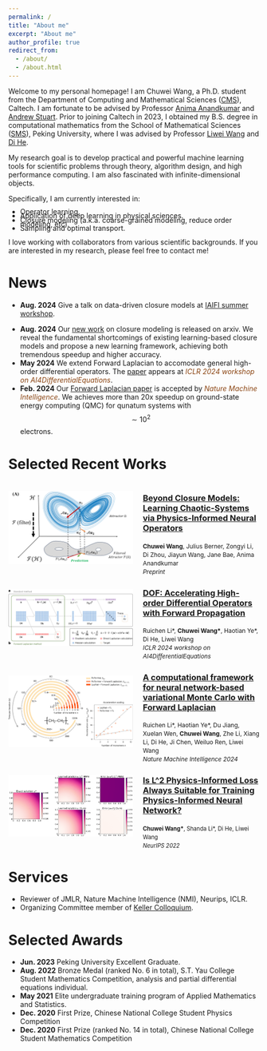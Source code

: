 ```yaml
---
permalink: /
title: "About me"
excerpt: "About me"
author_profile: true
redirect_from: 
  - /about/
  - /about.html
---
```


Welcome to my personal homepage! I am Chuwei Wang, a Ph.D. student from the 
Department of Computing and Mathematical Sciences ([CMS](https://www.cms.caltech.edu/)), Caltech. I am fortunate 
to be advised by Professor [Anima Anandkumar](http://tensorlab.cms.caltech.edu/users/anima/) and 
[Andrew Stuart](http://stuart.caltech.edu/). Prior to joining Caltech in 2023, 
I obtained my B.S. degree in computational mathematics from the School of Mathematical Sciences ([SMS](http://english.math.pku.edu.cn/)), 
Peking University, where I was advised by Professor [Liwei Wang](http://www.liweiwang-pku.com/) and 
[Di He](https://dihe-pku.github.io/).

My research goal is to develop practical and powerful machine learning tools for scientific
problems through theory, algorithm design, and high performance computing. I am also 
fascinated with infinite-dimensional objects.

<p style="margin-bottom: 0;">Specifically, I am currently interested in:</p>
<ul style="line-height: 0.6;">  <!-- modify 1.2 to change linespacing-->
  <li>Operator learning.</li>
  <li>Application of deep learning in physical sciences.</li>
  <li>Closure modeling (a.k.a. coarse-grained modeling, reduce order modeling, etc).</li>
  <li>Sampling and optimal transport.</li>
</ul>

<!-- Specifically, I am curently interested in 
1. Operator learning.
1. Application of deep learning in physical sciences.
1. Closure modeling (a.k.a. coarse-grained modeling, reduce order modeling, etc).
1. Sampling and optimal transport. -->
<!-- specifice ai4 physical sciences, e.g. quantum chemistry...  -->

I love working with collaborators from various scientific backgrounds. 
If you are interested in my research, please feel free to contact me!




News
======
- **Aug. 2024** Give a talk on data-driven closure models at [IAIFI summer workshop](https://iaifi.org/summer-workshop).
<!-- - **Jul. 2024** Giving a talk at DDCR MURI Meeting. -->
- **Aug. 2024** Our [new work](https://arxiv.org/pdf/2408.05177) on closure modeling is released on arxiv. 
We reveal the fundamental shortcomings of existing learning-based closure models and propose a new learning framework,
achieving both tremendous speedup and higher accuracy.
- **May 2024** We extend Forward Laplacian to accomodate general high-order differential operators.
The [paper](https://arxiv.org/pdf/2402.09730) appears at <em style="color: #8B4513;">ICLR 2024 workshop on AI4DifferentialEquations</em>.
- **Feb. 2024** Our [Forward Laplacian paper](https://www.nature.com/articles/s42256-024-00794-x) is accepted by <em style="color: #8B4513;">Nature Machine Intelligence</em>.
We achieves more than 20x speedup on ground-state energy computing (QMC) for qunatum systems with $$\sim10^2$$ electrons.


Selected Recent Works
======

<div style="display: flex; align-items: center; margin-bottom: 2px;">
  <div style="flex: 0 0 250px; padding-right: 20px;">
    <img src="/images/papers/closure.png" alt="Publication Image" style="width: 500px; height: auto;">
  </div>
  <div style="flex: 1;">
    <h3><a href="https://arxiv.org/pdf/2408.05177" target="_blank">Beyond Closure Models: Learning Chaotic-Systems via Physics-Informed Neural Operators</a></h3>
    <span style="font-size: 85%;"><strong>Chuwei Wang</strong>, Julius Berner, Zongyi Li, Di Zhou, Jiayun Wang, Jane Bae, Anima Anandkumar</span><br>
    <span style="font-size: 85%;"><em>Preprint</em></span><br>
    <!-- <span style="font-size: 80%;">We introduce a novel neural network parameterization that induces low-rank simplicity bias and enhances semantic feature learning in generative representation learning frameworks...</span> -->
    <!-- <span style="font-size: 95%;">
      <a href="https://arxiv.org/abs/2408.05177" target="_blank">[Slides]</a> 
      <a href="https://arxiv.org/abs/2408.05177" target="_blank">[Poster]</a> 
      <a href="/images/papers/closure.png" target="_blank">[Code]</a>
    </span> -->
  </div>
</div>


<div style="display: flex; align-items: center; margin-bottom: 2px;">
  <div style="flex: 0 0 250px; padding-right: 20px;">
    <img src="/images/papers/FL_mechanism.png" alt="Publication Image" style="width: 500px; height: auto;">
  </div>
  <div style="flex: 1;">
    <h3><a href="https://arxiv.org/pdf/2402.09730" target="_blank">
    DOF: Accelerating High-order Differential Operators with Forward Propagation</a></h3>
    <span style="font-size: 85%;">Ruichen Li*, <strong>Chuwei Wang*</strong>, Haotian Ye*, Di He, Liwei Wang</span><br>
    <span style="font-size: 85%;"><em>ICLR 2024 workshop on AI4DifferentialEquations</em></span><br>
  </div>
</div>

<div style="display: flex; align-items: center; margin-bottom: 2px;">
  <div style="flex: 0 0 250px; padding-right: 20px;">
    <img src="/images/papers/FL_CH2.png" alt="Publication Image" style="width: 500px; height: auto;">
  </div>
  <div style="flex: 1;">
    <h3><a href="https://arxiv.org/pdf/2307.08214" target="_blank">
    A computational framework for neural network-based variational Monte Carlo with Forward Laplacian</a></h3>
    <span style="font-size: 85%;">Ruichen Li*, Haotian Ye*, Du Jiang, Xuelan Wen, <strong>Chuwei Wang</strong>, Zhe Li, Xiang Li, Di He, Ji Chen, Weiluo Ren, Liwei Wang</span><br>
    <span style="font-size: 85%;"><em>Nature Machine Intelligence 2024</em></span><br>
  </div>
</div>

<div style="display: flex; align-items: center; margin-bottom: 2px;">
  <div style="flex: 0 0 250px; padding-right: 20px;">
    <img src="/images/papers/linf_pinn.png" alt="Publication Image" style="width: 500px; height: auto;">
  </div>
  <div style="flex: 1;">
    <h3><a href="https://arxiv.org/pdf/2206.02016" target="_blank">
    Is L^2 Physics-Informed Loss Always Suitable for Training Physics-Informed Neural Network?</a></h3>
    <span style="font-size: 80%;"><strong>Chuwei Wang*</strong>, Shanda Li*, Di He, Liwei Wang</span><br>
    <span style="font-size: 80%;"><em>NeurIPS 2022</em></span><br>
  </div>
</div>

<!-- <div style="display: flex; align-items: center; margin-bottom: 2px;">
  <div style="flex: 0 0 250px; padding-right: 20px;">
    <img src="/images/papers/500x300.png" alt="Publication Image" style="width: 500px; height: auto;">
  </div>
  <div style="flex: 1;">
    <h3><a href="https://arxiv.org/abs/2408.05177" target="_blank">Residual connections harm generative representation learning</a></h3>
    <strong>Authors:</strong> Chuwei Wang, Julius Berner, Zongyi Li, Di Zhou, Jiayun Wang, Jane Bae, Anima Anandkumar<br>
    <em>In review</em><br>
    <span style="font-size: 80%;">We introduce a novel neural network parameterization that induces low-rank simplicity bias and enhances semantic feature learning in generative representation learning frameworks...</span>
  </div>
</div> -->



<!-- Site-wide configuration
------
The m -->



Services
======
- Reviewer of JMLR, Nature Machine Intelligence (NMI), Neurips, ICLR.
- Organizing Committee member of [Keller Colloquium](https://www.cms.caltech.edu/news-events/keller-colloquium).


Selected Awards
======
- **Jun. 2023** Peking University Excellent Graduate.
- **Aug. 2022** Bronze Medal (ranked No. 6 in total), S.T. Yau College Student Mathematics Competition, analysis and partial differential equations individual.
- **May 2021** Elite undergraduate training program of Applied Mathematics and Statistics.
- **Dec. 2020** First Prize, Chinese National College Student Physics Competition
- **Dec. 2020** First Prize (ranked No. 14 in total), Chinese National College Student Mathematics Competition

